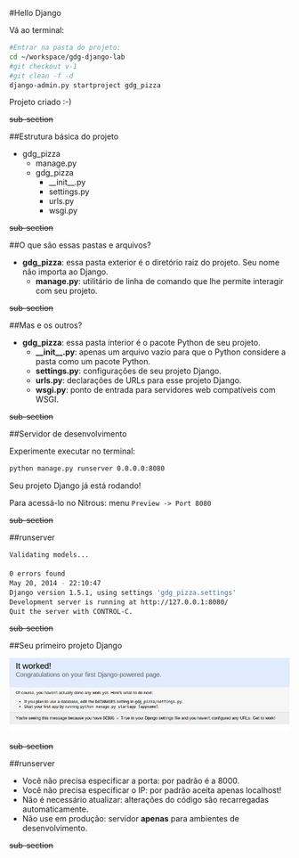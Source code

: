 #Hello Django

Vá ao terminal:

```bash
#Entrar na pasta do projeto:
cd ~/workspace/gdg-django-lab
#git checkout v-1
#git clean -f -d
django-admin.py startproject gdg_pizza
```

Projeto criado :-)

~~sub-section~~

##Estrutura básica do projeto

- gdg_pizza
	- manage.py
	- gdg_pizza
		- \_\_init\_\_.py
		- settings.py
		- urls.py
		- wsgi.py
    
~~sub-section~~

##O que são essas pastas e arquivos?

- **gdg_pizza**: essa pasta exterior é o diretório raiz do projeto. Seu nome não importa ao Django.
  - **manage.py**: utilitário de linha de comando que lhe permite interagir com seu projeto.

~~sub-section~~

##Mas e os outros?

- **gdg_pizza**: essa pasta interior é o pacote Python de seu projeto.
  - **\_\_init\_\_.py**: apenas um arquivo vazio para que o Python considere a pasta como um pacote Python.
  - **settings.py**: configurações de seu projeto Django.
  - **urls.py**: declarações de URLs para esse projeto Django.
  - **wsgi.py**: ponto de entrada para servidores web compatíveis com WSGI.

~~sub-section~~

##Servidor de desenvolvimento

Experimente executar no terminal:

```bash
python manage.py runserver 0.0.0.0:8080
```

Seu projeto Django já está rodando!

Para acessá-lo no Nitrous: menu ```Preview -> Port 8080```

~~sub-section~~

##runserver

```bash
Validating models...                                                                                                                                                                                     
                                                                                                                                                                                                         
0 errors found                                                                                                                                                                                           
May 20, 2014 - 22:10:47                                                                                                                                                                                  
Django version 1.5.1, using settings 'gdg_pizza.settings'                                                                                                                                                
Development server is running at http://127.0.0.1:8080/                                                                                                                                                  
Quit the server with CONTROL-C.
```

~~sub-section~~

##Seu primeiro projeto Django

![Django](./img/screen_django_01.png "Django")

~~sub-section~~

##runserver

- Você não precisa especificar a porta: por padrão é a 8000.
- Você não precisa especificar o IP: por padrão aceita apenas localhost!
- Não é necessário atualizar: alterações do código são recarregadas automaticamente.
- Não use em produção: servidor **apenas** para ambientes de desenvolvimento.

~~sub-section~~

